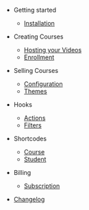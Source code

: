 - Getting started
  - [Installation](installation.md)

- Creating Courses
  - [Hosting your Videos](hosting-your-videos.md)
  - [Enrollment](enrollment.md)

- Selling Courses
  - [Configuration](configuration.md)
  - [Themes](themes.md)

- Hooks
  - [Actions](actions.md)
  - [Filters](filters.md)

- Shortcodes
  - [Course](shortcodes-course.md)
  - [Student](shortcodes-student.md)

- Billing
  - [Subscription](subscription.md)

- [Changelog](changelog.md)